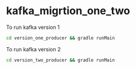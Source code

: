 # kafka_migrtion_one_two

To run kafka version 1 

```bash
cd version_one_producer && gradle runMain
```

To run kafka version 2 

```bash
cd version_two_producer && gradle runMain
```
